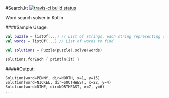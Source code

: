 #Search.kt [![travis-ci build status](https://travis-ci.org/thatJavaNerd/Search.kt.svg?branch=master)](https://travis-ci.org/thatJavaNerd/Search.kt)

Word search solver in Kotlin

####Sample Usage:

```kotlin
val puzzle = listOf(...) // List of strings, each string representing one row
val words = listOf(...) // List of words to find

val solutions = Puzzle(puzzle).solve(words)

solutions.forEach { println(it) }
```

#####Output:
```
Solution(word=PENNY, dir=NORTH, x=1, y=15)
Solution(word=NICKEL, dir=SOUTHWEST, x=22, y=4)
Solution(word=DIME, dir=NORTHEAST, x=7, y=6)
...
```
